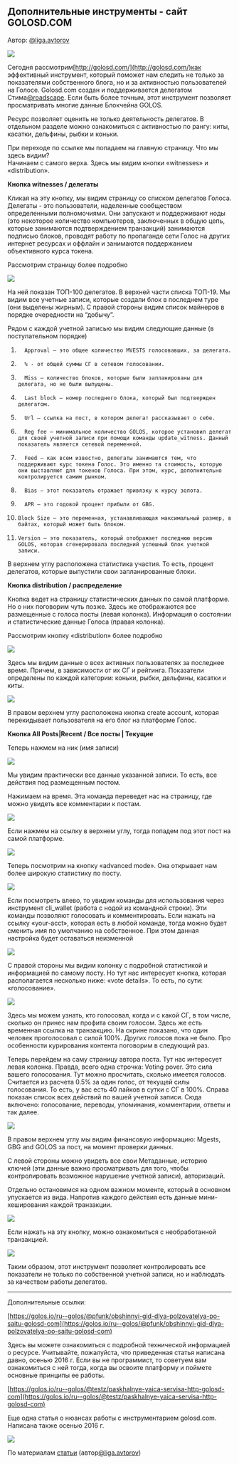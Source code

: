 ## Дополнительные инструменты - сайт GOLOSD.COM

Автор: [@liga.avtorov](https://golos.io/@liga.avtorov)

![](https://imgp.golos.io/0x0/https://s19.postimg.org/72pe6afyr/image.jpg)

Сегодня рассмотрим[http://golosd.com/](http://golosd.com/)как эффективный инструмент, который поможет нам следить не только за показателями собственного блога, но и за активностью пользователей на Голосе. Golosd.com создан и поддерживается делегатом Стима[@roadscape](https://golos.io/@roadscape). Если быть более точным, этот инструмент позволяет просматривать многие данные Блокчейна GOLOS.

Ресурс позволяет оценить не только деятельность делегатов. В отдельном разделе можно ознакомиться с активностью по рангу: киты, касатки, дельфины, рыбки и коньки.

При переходе по ссылке мы попадаем на главную страницу. Что мы здесь видим?  
Начинаем с самого верха. Здесь мы видим кнопки «witnesses» и «distribution».

**Кнопка witnesses / делегаты**

Кликая на эту кнопку, мы видим страницу со списком делегатов Голоса.  
Делегаты - это пользователи, наделенные сообществом определенными полномочиями. Они запускают и поддерживают ноды \(это некоторое количество компьютеров, заключенных в общую цепь, которые занимаются подтверждением транзакций\) занимаются подписью блоков, проводят работу по пропаганде сети Голос на других интернет ресурсах и оффлайн и занимаются поддержанием объективного курса токена.

Рассмотрим страницу более подробно

![](https://imgp.golos.io/0x0/https://s6.postimg.org/8m27kdi69/Screenshot_21.png)

На ней показан ТОП-100 делегатов. В верхней части списка ТОП-19. Мы видим все учетные записи, которые создали блок в последнем туре \(они выделены жирным\). С правой стороны видим список майнеров в порядке очередности на “добычу”.

Рядом с каждой учетной записью мы видим следующие данные \(в поступательном порядке\)

1. ```
     Approval – это общее количество MVESTS голосовавших, за делегата.
   ```
2. ```
     % - от общей суммы СГ в сетевом голосовании.
   ```
3. ```
     Miss – количество блоков, которые были запланированы для делегата, но не были выпущены.
   ```
4. ```
     Last block – номер последнего блока, который был подтвержден делегатом.
   ```
5. ```
     Url – ссылка на пост, в котором делегат рассказывает о себе.
   ```
6. ```
     Reg fee – минимальное количество GOLOS, которое установил делегат для своей учетной записи при помощи команды update_witness. Данный показатель является сетевой переменной.
   ```
7. ```
     Feed – как всем известно, делегаты занимаются тем, что поддерживают курс токена Голос. Это именно та стоимость, которую они выставляют для токенов Голоса. При этом, курс, дополнительно контролируется самим рынком.
   ```
8. ```
     Bias – этот показатель отражает привязку к курсу золота.
   ```
9. ```
     APR – это годовой процент прибыли от GBG.
   ```
10. ```
    Block Size – это переменная, устанавливающая максимальный размер, в байтах, который может быть блоком.
    ```
11. ```
    Version – это показатель, который отображает последнюю версию GOLOS, которая сгенерировала последний успешный блок учетной записи.
    ```

В верхнем углу расположена статистика участия. То есть, процент делегатов, которые выпустили свои запланированные блоки.

**Кнопка distribution / распределение**

Кнопка ведет на страницу статистических данных по самой платформе. Но о них поговорим чуть позже. Здесь же отображаются все размещенные с голоса посты \(левая колонка\). Информация о состоянии и статистические данные Голоса \(правая колонка\).

Рассмотрим кнопку «distribution» более подробно

![](https://imgp.golos.io/0x0/https://s6.postimg.org/ri3aqguo1/Screenshot_20.png)

Здесь мы видим данные о всех активных пользователях за последнее время. Причем, в зависимости от их СГ и рейтинга. Показатели определены по каждой категории: коньки, рыбки, дельфины, касатки и киты.

![](https://imgp.golos.io/0x0/https://s6.postimg.org/we6xi5utd/Screenshot_10.png)

В правом верхнем углу расположена кнопка create account, которая перекидывает пользователя на его блог на платформе Голос.

**Кнопка All Posts\|Recent / Все посты \| Текущие**

Теперь нажмем на ник \(имя записи\)

![](https://imgp.golos.io/0x0/https://s6.postimg.org/wn93ltwzl/Screenshot_11.png)

Мы увидим практически все данные указанной записи. То есть, все действия под размещенным постом.

Нажимаем на время. Эта команда переведет нас на страницу, где можно увидеть все комментарии к постам.

![](https://imgp.golos.io/0x0/https://s6.postimg.org/o3l4abz9d/Screenshot_12.png)

Если нажмем на ссылку в верхнем углу, тогда попадем под этот пост на самой платформе.

![](https://imgp.golos.io/0x0/https://s6.postimg.org/mai7m0e2p/Screenshot_13.png)

Теперь посмотрим на кнопку «advanced mode». Она открывает нам более широкую статистику по посту.

![](https://imgp.golos.io/0x0/https://s6.postimg.org/p3bf61ef5/Screenshot_14.png)

Если посмотреть влево, то увидим команды для использования через инструмент cli\_wallet \(работа с нодой из командной строки\). Эти команды позволяют голосовать и комментировать. Если нажать на ссылку «your-acct», которая есть в любой команде, тогда можно будет сменить имя по умолчанию на собственное. При этом данная настройка будет оставаться неизменной

![](https://imgp.golos.io/0x0/https://s6.postimg.org/csiglyse9/Screenshot_15.png)

С правой стороны мы видим колонку с подробной статистикой и информацией по самому посту. Но тут нас интересует кнопка, которая располагается несколько ниже: «vote details». То есть, по сути: «голосование».

![](https://imgp.golos.io/0x0/https://s6.postimg.org/9a6gpkri9/Screenshot_16.png)

Здесь мы можем узнать, кто голосовал, когда и с какой СГ, в том числе, сколько он принес нам профита своим голосом. Здесь же есть временная ссылка на транзакцию. На скрине показано, что один человек проголосовал с силой 100%. Других голосов пока не было. Про особенности курирования контента поговорим в следующий раз.

Теперь перейдем на саму страницу автора поста. Тут нас интересует левая колонка. Правда, всего одна строчка: Voting pover. Это сила вашего голосования. Тут можно просчитать, сколько имеется голосов. Считается из расчета 0.5% за один голос, от текущей силы голосования. То есть, у вас есть 40 лайков в сутки с СГ в 100%. Справа показан список всех действий по вашей учетной записи. Сюда включено: голосование, переводы, упоминания, комментарии, ответы и так далее.

![](https://imgp.golos.io/0x0/https://s6.postimg.org/7jnfo39z5/Screenshot_17.png)

В правом верхнем углу мы видим финансовую информацию: Mgests, GBG and GOLOS за пост, на момент проверки данных.

С левой стороны можно увидеть все свои Метаданные, историю ключей \(эти данные важно просматривать для того, чтобы контролировать возможное нарушение учетной записи\), авторизаций.

Отдельно остановимся на одном важном моменте, который в основном упускается из вида. Напротив каждого действия есть данные мини-хеширования каждой транзакции.

![](https://imgp.golos.io/0x0/https://s6.postimg.org/k3dyy38sh/Screenshot_18.png)

Если нажать на эту кнопку, можно ознакомиться с необработанной транзакцией.

![](https://imgp.golos.io/0x0/https://s6.postimg.org/sj3jflbnl/Screenshot_19.png)

Таким образом, этот инструмент позволяет контролировать все показатели не только по собственной учетной записи, но и наблюдать за качеством работы делегатов.

---

Дополнительные ссылки:

[https://golos.io/ru--golos/@pfunk/obshinnyi-gid-dlya-polzovatelya-po-saitu-golosd-com](https://golos.io/ru--golos/@pfunk/obshinnyi-gid-dlya-polzovatelya-po-saitu-golosd-com)

Здесь вы можете ознакомиться с подробной технической информацией о ресурсе. Учитывайте, пожалуйста, что приведенная статья написана давно, осенью 2016 г. Если вы не программист, то советуем вам ознакомиться с ней тогда, когда вы освоите платформу и поймете основные принципы ее работы.

[https://golos.io/ru--golos/@testz/paskhalnye-yaica-servisa-http-golosd-com](https://golos.io/ru--golos/@testz/paskhalnye-yaica-servisa-http-golosd-com)

Еще одна статья о нюансах работы с инструментарием golosd.com. Написана также осенью 2016 г.





[![](https://imgp.golos.io/120x120/https://s19.postimg.org/f940iiuab/image.jpg)](https://golos.io/@liga.avtorov)

По материалам [статьи](https://golos.io/ru--golos/@liga.avtorov/dopolnitelnye-instrumenty-dlya-effektivnoi-raboty-na-platforme-golos-golosd-com) \(автор[@liga.avtorov](https://golos.io/@liga.avtorov)\)

